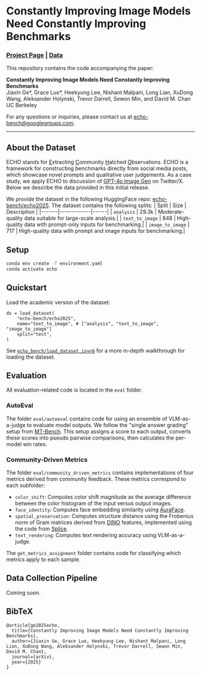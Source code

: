 # Constantly Improving Image Models Need Constantly Improving Benchmarks

### [Project Page](https://echo-bench.github.io) | [Data](https://huggingface.co/datasets/echo-bench)

This repository contains the code accompanying the paper:

**Constantly Improving Image Models Need Constantly Improving Benchmarks**<br>
Jiaxin Ge*, Grace Luo*, Heekyung Lee, Nishant Malpani, Long Lian, XuDong Wang, Aleksander Holynski, Trevor Darrell, Sewon Min, and David M. Chan<br>
UC Berkeley

For any questions or inquiries, please contact us at [echo-bench@googlegroups.com](mailto:echo-bench@googlegroups.com).

---

## About the Dataset
ECHO stands for <u>E</u>xtracting <u>C</u>ommunity <u>H</u>atched <u>O</u>bservations. ECHO is a framework for constructing benchmarks directly from social media posts, which showcase novel prompts and qualitative user judgements. As a case study, we apply ECHO to discussion of [GPT-4o Image Gen](https://openai.com/index/introducing-4o-image-generation/) on Twitter/X. Below we describe the data provided in this initial release.

We provide the dataset in the following HuggingFace repo: [echo-bench/echo2025](https://huggingface.co/datasets/echo-bench/echo2025).
The dataset contains the following splits:
| Split | Size | Description |
|-------|-------------|------|
| `analysis` | 29.3k | Moderate-quality data suitable for large-scale analysis.|
| `text_to_image` | 848 | High-quality data with prompt-only inputs for benchmarking.|
| `image_to_image` | 717 | High-quality data with prompt and image inputs for benchmarking.|

## Setup

```bash
conda env create -f environment.yaml
conda activate echo
```

## Quickstart
Load the academic version of the dataset:
```
ds = load_dataset(
    "echo-bench/echo2025",
    name="text_to_image", # ["analysis", "text_to_image", "image_to_image"]
    split="test",
)
```
See [`echo_bench/load_dataset.ipynb`](echo_bench/load_dataset.ipynb) for a more in-depth walkthrough for loading the dataset.

## Evaluation

All evaluation-related code is located in the `eval` folder.

### AutoEval

The folder `eval/autoeval` contains code for using an ensemble of VLM-as-a-judge to evaluate model outputs.
We follow the "single answer grading" setup from [MT-Bench](https://arxiv.org/abs/2306.05685).
This setup assigns a score to each output, converts these scores into pseudo pairwise comparisons, then calculates the per-model win rates.

### Community-Driven Metrics

The folder `eval/community_driven_metrics` contains implementations of four metrics derived from community feedback. These metrics correspond to each subfolder:
- `color_shift`: Computes color shift magnitude as the average difference between the color histogram of the input versus output images.
- `face_identity`: Computes face embedding similarity using [AuraFace](https://huggingface.co/fal/AuraFace-v1). 
- `spatial_preservation`: Computes structure distance using the Frobenius norm of Gram matrices derived from [DINO](https://arxiv.org/abs/2104.14294) features, implemented using the code from [Splice](https://splice-vit.github.io/).
- `text_rendering`: Computes text rendering accuracy using VLM-as-a-judge.

The `get_metrics_assignment` folder contains code for classifying which metrics apply to each sample.

## Data Collection Pipeline
Coming soon.

## BibTeX
```
@article{ge2025echo,
  title={Constantly Improving Image Models Need Constantly Improving Benchmarks},
  author={Jiaxin Ge, Grace Luo, Heekyung Lee, Nishant Malpani, Long Lian, XuDong Wang, Aleksander Holynski, Trevor Darrell, Sewon Min, David M. Chan},
  journal={arXiv},
  year={2025}
}
```